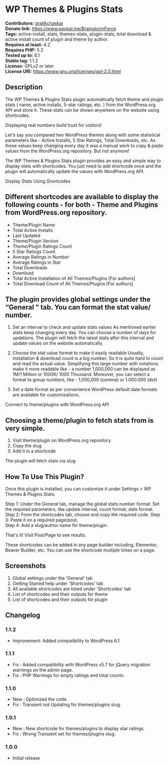 # WP Themes & Plugins Stats #
**Contributors:** [pratikchaskar](https://profiles.wordpress.org/pratikchaskar)  
**Donate link:** https://www.paypal.me/BrainstormForce  
**Tags:** active-install, stats, themes-stats, plugin-stats, total download & active install count of plugin and theme by author.      
**Requires at least:** 4.2  
**Requires PHP:** 5.2  
**Tested up to:** 6.1  
**Stable tag:** 1.1.2  
**License:** GPLv2 or later  
**License URI:** https://www.gnu.org/licenses/gpl-2.0.html   

## Description ##

The WP Themes & Plugins Stats plugin automatically fetch theme and plugin stats ( name, active installs, 5-star ratings, etc. ) from the WordPress.org API and store it. These stats can be shown anywhere on the website using shortcodes. 

Displaying real numbers build trust for visitors! 

Let's say you compared two WordPress themes along with some statistical parameters like - Active Installs, 5 Star Ratings, Total Downloads, etc. As these values keep changing every day it was a manual work to copy & paste values from the WordPress.org repository. But not anymore! 

The WP Themes & Plugins Stats plugin provides an easy and simple way to display stats with shortcodes. You just need to add shortcode once and the plugin will automatically update the values with WordPress.org API.

Display Stats Using Shortcodes

## Different shortcodes are available to display the following counts - for both - Theme and Plugins from WordPress.org repository. ##

+ Theme/Plugin Name 
+ Total Active Installs
+ Last Updated       
+ Theme/Plugin Version       
+ Theme/Plugin Ratings Count
+ 5 Star Ratings Count
+ Average Ratings in Number
+ Average Ratings in Star
+ Total Downloads
+ Download   
+ Total Active Installation of All Themes/Plugins [For authors]
+ Total Download Count of All Themes/Plugins [For authors]

## The plugin provides global settings under the “General ” tab. You can format the stat value/ number. ##

1. Set an interval to check and update stats values 
As mentioned earlier stats keep changing every day. You can choose a number of days for updations. The plugin will fetch the latest stats after this interval and update values on the website automatically.  

2. Choose the stat value format to make it easily readable
 Usually, installation & download count is a big number. So it is quite hard to count and read the actual value. Simplifying this large number with notations make it more readable like - a number 1,000,000 can be displayed as 1M/1 Million or 1000K/ 1000 Thousand. 
Moreover, you can select a format to group numbers, like -  1,000,000 (comma) or 1.000.000 (dot)

3. Set a date format as per convenience 
WordPress default date formats are available for customizations. 

Connect to theme/plugins with WordPress.org API

## Choosing a theme/plugin to fetch stats from is very simple. ##

1. Visit theme/plugin on WordPress.org repository
2. Copy the slug
3. Add it in a shortcode 

The plugin will fetch stats via slug. 

## How To Use This Plugin? ##

Once this plugin is installed, you can customize it under Settings > WP Themes & Plugins Stats.

Step 1: Under the General tab, manage the global stats number format. Set the required parameters, like update interval, count format, date format. 
Step 2: From the shortcodes tab, choose and copy the required code.
Step 3: Paste it on a required page/post.  
Step 4: Add a slug/author name for theme/plugin.

That's it! Visit Post/Page to see results.

These shortcodes can be added in any page builder including, Elementor, Beaver Builder, etc.
You can use the shortcode multiple times on a page. 

## Screenshots ##
1. Global settings under the 'General' tab
2. Getting Started help under 'Shortcodes' tab
3. All available shortcodes are listed under 'Shortcodes' tab
4. List of shortcodes and their outputs for theme
5. List of shortcodes and their outputs for plugin

## Changelog ##

### 1.1.2 ###
- Improvement: Added compatibility to WordPress 6.1

### 1.1.1 ###
- Fix : Added compatibility with WordPress v5.7 for jQuery migration warnings on the admin page.
- Fix : PHP Warnings for empty ratings and total counts.

### 1.1.0 ###
- New : Optimized the code.
- Fix : Transient not Updating for themes/plugins slug.

### 1.0.1 ###
- New : New shortcode for themes/plugins to display star ratings.
- Fix : Wrong Transient set for themes/plugins slug.

### 1.0.0 ###
- Initial release

